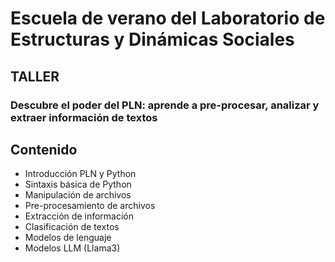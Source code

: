 <h1>Escuela de verano del Laboratorio de Estructuras y Dinámicas Sociales</h1>
<h2>TALLER</h2>
<h3>Descubre el poder del PLN: aprende a pre-procesar, analizar y extraer información de textos</h3>

## Contenido

* Introducción PLN y Python
* Sintaxis básica de Python
* Manipulación de archivos
* Pre-procesamiento de archivos
* Extracción de información
* Clasificación de textos
* Modelos de lenguaje
* Modelos LLM (Llama3)
